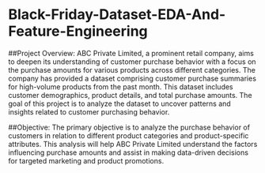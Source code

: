 # Black-Friday-Dataset-EDA-And-Feature-Engineering

##Project Overview:
ABC Private Limited, a prominent retail company, aims to deepen its understanding of customer purchase behavior with a focus on the purchase amounts for various products across different categories. The company has provided a dataset comprising customer purchase summaries for high-volume products from the past month. This dataset includes customer demographics, product details, and total purchase amounts. The goal of this project is to analyze the dataset to uncover patterns and insights related to customer purchasing behavior.

##Objective:
The primary objective is to analyze the purchase behavior of customers in relation to different product categories and product-specific attributes. This analysis will help ABC Private Limited understand the factors influencing purchase amounts and assist in making data-driven decisions for targeted marketing and product promotions.
